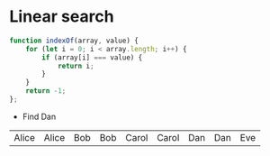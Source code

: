 # Linear search

```js
function indexOf(array, value) {
    for (let i = 0; i < array.length; i++) {
        if (array[i] === value) {
            return i;
        }
    }
    return -1;
};
```

* Find Dan

<table>
    <tr>
        <td class="fragment fragment-dn" data-style="out-in">Alice</td>
        <td class="fragment fragment-dn background-blue" data-style="in-out">Alice</td>
        <td class="fragment fragment-dn" data-style="out-in" data-index="2">Bob</td>
        <td class="fragment fragment-dn background-blue" data-style="in-out" data-index="2">Bob</td>
        <td class="fragment fragment-dn" data-style="out-in" data-index="3">Carol</td>
        <td class="fragment fragment-dn background-blue" data-style="in-out" data-index="3">Carol</td>
        <td class="fragment fragment-dn" data-style="out-in" data-index="4">Dan</td>
        <td class="fragment fragment-dn background-green" data-style="in-out" data-index="4">Dan</td>
        <td>Eve</td>
    </tr>
</table>

